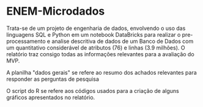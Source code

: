 # ENEM-Microdados

Trata-se de um projeto de engenharia de dados, envolvendo o uso das linguagens SQL e Python em um notebook DataBricks para realizar o pre-processamento e analise descritiva de dados de um Banco de Dados com um quantitativo considerável de atributos (76) e linhas (3.9 milhões). 
O relatório traz consigo todas as informações relevantes para a avaliação do MVP.

A planilha "dados gerais" se refere ao resumo dos achados relevantes para responder as perguntas de pesquisa

O script do R se refere aos códigos usados para a criação de alguns gráficos apresentados no relatório.

